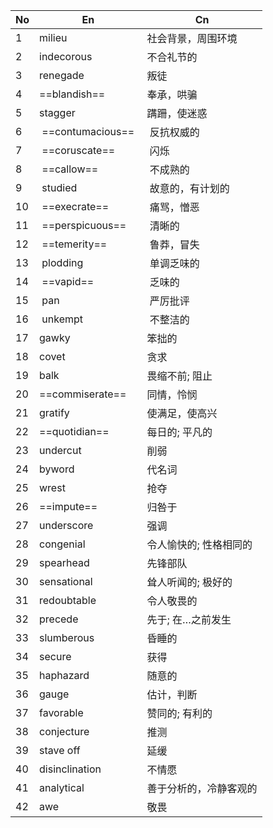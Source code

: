| No  | En                  | Cn               |
| --- | ------------------- | ---------------- |
| 1 |  milieu               |  社会背景，周围环境         |
| 2 |  indecorous           |  不合礼节的             |
| 3 |  renegade             |  叛徒                |
| 4 |  ==blandish==         |  奉承，哄骗             |
| 5 |  stagger              |  蹒跚，使迷惑            |
| 6 |   ==contumacious==    |   反抗权威的            |
| 7 |   ==coruscate==       |   闪烁               |
| 8 |   ==callow==          |   不成熟的             |
| 9 |   studied             |   故意的，有计划的         |
| 10 |   ==execrate==        |   痛骂，憎恶            |
| 11 |   ==perspicuous==     |   清晰的              |
| 12 |   ==temerity==        |   鲁莽，冒失            |
| 13 |   plodding            |   单调乏味的            |
| 14 |   ==vapid==           |   乏味的              |
| 15 |   pan                 |   严厉批评             |
| 16 |   unkempt             |   不整洁的             |
| 17 |  gawky                |  笨拙的               |
| 18 |  covet                |  贪求                |
| 19 |  balk                 |  畏缩不前; 阻止          |
| 20 |  ==commiserate==      |  同情，怜悯             |
| 21 |  gratify              |  使满足，使高兴           |
| 22 |  ==quotidian==        |  每日的; 平凡的          |
| 23 |  undercut             |  削弱                |
| 24 |  byword               |  代名词               |
| 25 |  wrest                |  抢夺                |
| 26 |  ==impute==           |  归咎于               |
| 27 |  underscore           |  强调                |
| 28 |  congenial            |  令人愉快的; 性格相同的      |
| 29 |  spearhead            |  先锋部队              |
| 30 |  sensational          |  耸人听闻的; 极好的        |
| 31 |  redoubtable          |  令人敬畏的             |
| 32 |  precede              |  先于; 在…之前发生        |
| 33 |  slumberous           |  昏睡的               |
| 34 |  secure               |  获得                |
| 35 |  haphazard            |  随意的               |
| 36 |  gauge                |  估计，判断             |
| 37 |  favorable            |  赞同的; 有利的          |
| 38 |  conjecture           |  推测                |
| 39 |  stave off            |  延缓                |
| 40 |  disinclination       |  不情愿               |
| 41 |  analytical           |  善于分析的，冷静客观的       |
| 42 |  awe                  |  敬畏                |
